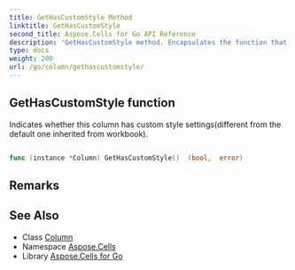 ```yaml
---
title: GetHasCustomStyle Method 
linktitle: GetHasCustomStyle
second_title: Aspose.Cells for Go API Reference
description: 'GetHasCustomStyle method. Encapsulates the function that represents gethascustomstyle in Go.'
type: docs
weight: 200
url: /go/column/gethascustomstyle/
---
```


## GetHasCustomStyle function

Indicates whether this column has custom style settings(different from the default one inherited from workbook).

```go

func (instance *Column) GetHasCustomStyle()  (bool,  error) 

```

## Remarks


## See Also

* Class [Column](../)
* Namespace [Aspose.Cells](../../)
* Library [Aspose.Cells for Go](../../../)
